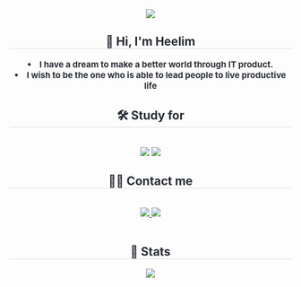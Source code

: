 <div align= "center">
    <img src="https://capsule-render.vercel.app/api?type=waving&color=094805&height=240&text=Welcome%20to%20Hee's%20GitHub%20👋&animation=&fontColor=ffffff&fontSize=50" />
    </div>
    <div align= "center"> 
    <h2 style="border-bottom: 1px solid #d8dee4; color: #282d33;"> 👻 Hi, I'm Heelim </h2>  
    <div style="font-weight: 700; font-size: 15px; text-align: center; color: #282d33;"> <li> I have a dream to make a better world through IT product.</li><li> I wish to be the one who is able to lead people to live productive life </div> 
    </div>
    <div align= "center">
    <h2 style="border-bottom: 1px solid #d8dee4; color: #282d33;"> 🛠️ Study for </h2> <br> 
    <div style="margin: 0 auto; text-align: center;" align= "center"> <img src="https://img.shields.io/badge/MySQL-4479A1?style=flat-square&logo=MySQL&logoColor=white">
          <img src="https://img.shields.io/badge/Python-3776AB?style=flat-square&logo=Python&logoColor=white">
          </div>
    </div>
    <div align= "center">
    <h2 style="border-bottom: 1px solid #d8dee4; color: #282d33;"> 🧑‍💻 Contact me </h2> <br> 
    <div align= "center"> <a href=mailto:limflagmlfla@gmail.com> <img src="https://img.shields.io/badge/Gmail-EA4335?style=flat-square&logo=Gmail&logoColor=white&link=mailto:limflagmlfla@gmail.com"> </a>
         <a href=https://www.notion.so/oreumi/5716d91853714410b3a75fe5635101e0?v=bf88d06e5e1f4cf392695b82ab25be36> <img src="https://img.shields.io/badge/Notion-000000?style=flat-square&logo=Notion&logoColor=white&link=https://www.notion.so/oreumi/5716d91853714410b3a75fe5635101e0?v=bf88d06e5e1f4cf392695b82ab25be36"> </a>
          </div>  <br> 
    <div align= "center">  </div> 
    </div>
    <div align= "center"> 
    <h2 style="border-bottom: 1px solid #d8dee4; color: #282d33;"> 🏅 Stats </h2> <div align= "center"> <img src="https://github-readme-stats.vercel.app/api?username=limfla&custom_title=limfla's Github Stat&bg_color=180,000000,&title_color=000000&text_color=000000"
        />
    </div>
    
